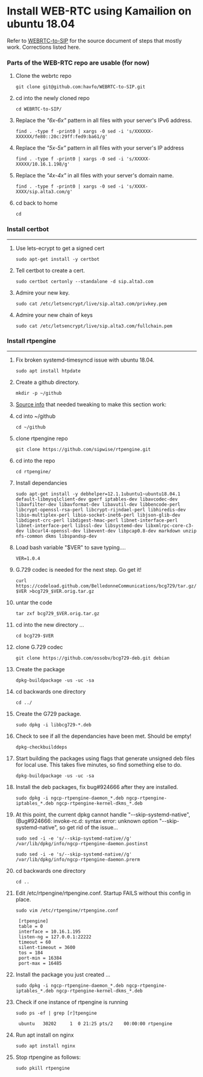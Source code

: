 # Install WEB-RTC using Kamailion on ubuntu 18.04

Refer to [WEBRTC-to-SIP](https://github.com/havfo/WEBRTC-to-SIP/blob/master/README.md) for the source document of steps that mostly work. Corrections listed here.


### Parts of the WEB-RTC repo are usable (for now)

1. Clone the webrtc repo

    `git clone git@github.com:havfo/WEBRTC-to-SIP.git`

0. cd into the newly cloned repo

    `cd WEBRTC-to-SIP/`

0. Replace the *"6x-6x"* pattern in all files with your server's IPv6 address.

    `find . -type f -print0 | xargs -0 sed -i 's/XXXXXX-XXXXXX/fe80::20c:29ff:fed9:ba61/g'`

0. Replace the *"5x-5x"* pattern in all files with your server's IP address

    `find . -type f -print0 | xargs -0 sed -i 's/XXXXX-XXXXX/10.16.1.198/g'`

0. Replace the *"4x-4x"* in all files with your server's domain name.

    `find . -type f -print0 | xargs -0 sed -i 's/XXXX-XXXX/sip.alta3.com/g'`

0. cd back to home

    `cd`

### Install certbot
------
1. Use lets-ecrypt to get a signed cert

    `sudo apt-get install -y certbot`

0. Tell certbot to create a cert.

    `sudo certbot certonly --standalone -d sip.alta3.com`

0. Admire your new key.

    `sudo cat /etc/letsencrypt/live/sip.alta3.com/privkey.pem`

0. Admire your new chain of keys

    `sudo cat /etc/letsencrypt/live/sip.alta3.com/fullchain.pem`



### Install rtpengine
-----
1. Fix broken systemd-timesyncd issue with ubuntu 18.04.

    `sudo apt install htpdate`

0. Create a github directory.

    `mkdir -p ~/github`
    
0. [Source info](https://nickvsnetworking.com/rtpengine-installation-configuration/) that needed tweaking to make this section work: 

0. cd into ~/github

    `cd ~/github`

0. clone rtpengine repo

    `git clone https://github.com/sipwise/rtpengine.git`

0. cd into the repo

    `cd rtpengine/`

0. Install dependancies


    `sudo apt-get install -y debhelper=12.1.1ubuntu1~ubuntu18.04.1 default-libmysqlclient-dev gperf iptables-dev libavcodec-dev libavfilter-dev libavformat-dev libavutil-dev libbencode-perl libcrypt-openssl-rsa-perl libcrypt-rijndael-perl libhiredis-dev libio-multiplex-perl libio-socket-inet6-perl libjson-glib-dev libdigest-crc-perl libdigest-hmac-perl libnet-interface-perl libnet-interface-perl libssl-dev libsystemd-dev libxmlrpc-core-c3-dev libcurl4-openssl-dev libevent-dev libpcap0.8-dev markdown unzip nfs-common dkms libspandsp-dev`

0. Load bash variable "$VER" to save typing....

    `VER=1.0.4`

0. G.729 codec is needed for the next step. Go get it!

    `curl https://codeload.github.com/BelledonneCommunications/bcg729/tar.gz/$VER >bcg729_$VER.orig.tar.gz`

0. untar the code

    `tar zxf bcg729_$VER.orig.tar.gz`

0. cd into the new directory ...

    `cd bcg729-$VER`

0. clone G.729 codec

    `git clone https://github.com/ossobv/bcg729-deb.git debian`

0. Create the package

    `dpkg-buildpackage -us -uc -sa`

0. cd backwards one directory

    `cd ../`

0. Create the G729 package.

    `sudo dpkg -i libbcg729-*.deb`
    
0. Check to see if all the dependancies have been met. Should be empty!

    `dpkg-checkbuilddeps`

0. Start building the packages using flags that generate unsigned deb files for local use. This takes five minutes, so find something else to do.

    `dpkg-buildpackage -us -uc -sa`  

0. Install the deb packages, fix bug#924666 after they are installed.

    `sudo dpkg -i ngcp-rtpengine-daemon_*.deb ngcp-rtpengine-iptables_*.deb ngcp-rtpengine-kernel-dkms_*.deb` 

0. At this point, the current dpkg cannot handle "--skip-systemd-native", (Bug#924666: invoke-rc.d: syntax error: unknown option "--skip-systemd-native", so get rid of the issue...

    `sudo sed -i -e 's/--skip-systemd-native//g' /var/lib/dpkg/info/ngcp-rtpengine-daemon.postinst`

    `sudo sed -i -e 's/--skip-systemd-native//g' /var/lib/dpkg/info/ngcp-rtpengine-daemon.prerm`

0. cd backwards one directory

    `cd ..`

0. Edit /etc/rtpengine/rtpengine.conf. Startup FAILS without this config in place.

    `sudo vim /etc/rtpengine/rtpengine.conf`

        [rtpengine]
        table = 0
        interface = 10.16.1.195
        listen-ng = 127.0.0.1:22222
        timeout = 60
        silent-timeout = 3600
        tos = 184
        port-min = 16384
        port-max = 16485    

0. Install the package you just created ...

    `sudo dpkg -i ngcp-rtpengine-daemon_*.deb ngcp-rtpengine-iptables_*.deb ngcp-rtpengine-kernel-dkms_*.deb`

0. Check if one instance of rtpengine is running

    `sudo ps -ef | grep [r]tpengine`
    
        ubuntu   30202     1  0 21:25 pts/2    00:00:00 rtpengine   

0. Run apt install on nginx

    `sudo apt install nginx`

0. Stop rtpengine as follows:

    `sudo pkill rtpengine` 

